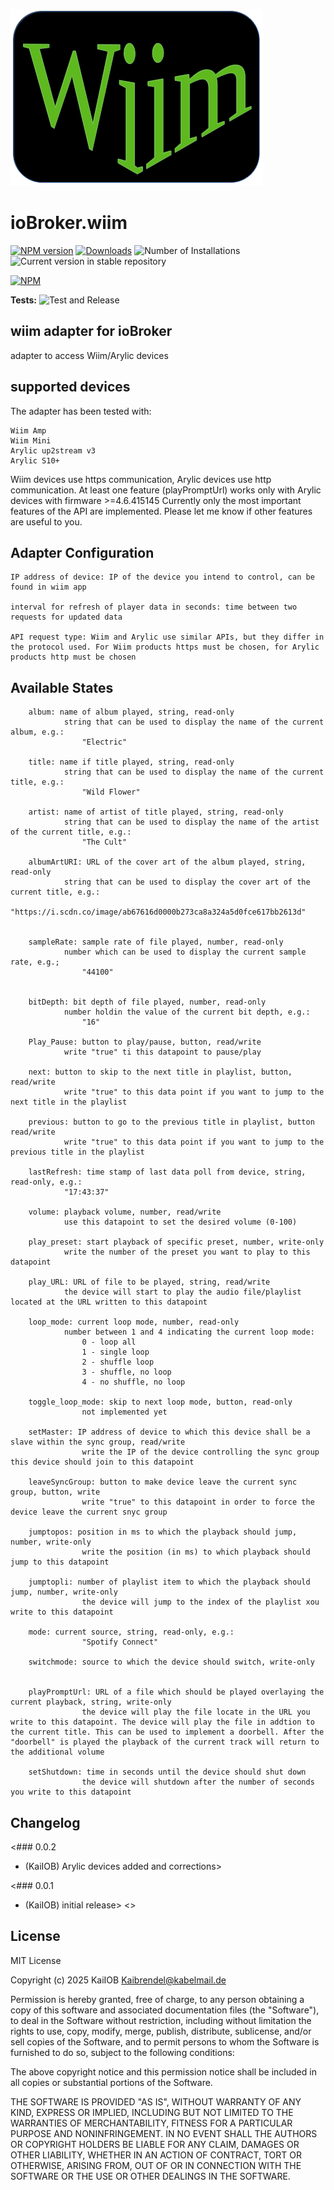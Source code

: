 ![Logo](admin/wiim.png)
# ioBroker.wiim

[![NPM version](https://img.shields.io/npm/v/iobroker.wiim.svg)](https://www.npmjs.com/package/iobroker.wiim)
[![Downloads](https://img.shields.io/npm/dm/iobroker.wiim.svg)](https://www.npmjs.com/package/iobroker.wiim)
![Number of Installations](https://iobroker.live/badges/wiim-installed.svg)
![Current version in stable repository](https://iobroker.live/badges/wiim-stable.svg)

[![NPM](https://nodei.co/npm/iobroker.wiim.png?downloads=true)](https://nodei.co/npm/iobroker.wiim/)

**Tests:** ![Test and Release](https://github.com/KaiIOB/ioBroker.wiim/workflows/Test%20and%20Release/badge.svg)

## wiim adapter for ioBroker

adapter to access Wiim/Arylic devices

## supported devices
The adapter has been tested with:

	Wiim Amp
 	Wiim Mini
  	Arylic up2stream v3
   	Arylic S10+

Wiim devices use https communication, Arylic devices use http communication.
At least one feature (playPromptUrl) works only with Arylic devices with firmware >=4.6.415145 
Currently only the most important features of the API are implemented. Please let me know if other features are useful to you.


## Adapter Configuration

	IP address of device: IP of the device you intend to control, can be found in wiim app

	interval for refresh of player data in seconds: time between two requests for updated data

	API request type: Wiim and Arylic use similar APIs, but they differ in the protocol used. For Wiim products https must be chosen, for Arylic products http must be chosen

## Available States

		album: name of album played, string, read-only
				string that can be used to display the name of the current album, e.g.:
					"Electric"

		title: name if title played, string, read-only
				string that can be used to display the name of the current title, e.g.:
					"Wild Flower"

		artist: name of artist of title played, string, read-only
				string that can be used to display the name of the artist of the current title, e.g.:
					"The Cult"

		albumArtURI: URL of the cover art of the album played, string, read-only
				string that can be used to display the cover art of the current title, e.g.:
					"https://i.scdn.co/image/ab67616d0000b273ca8a324a5d0fce617bb2613d"


		sampleRate: sample rate of file played, number, read-only
				number which can be used to display the current sample rate, e.g.;
					"44100"


		bitDepth: bit depth of file played, number, read-only
				number holdin the value of the current bit depth, e.g.:
					"16"

		Play_Pause: button to play/pause, button, read/write
				write "true" ti this datapoint to pause/play

		next: button to skip to the next title in playlist, button, read/write
				write "true" to this data point if you want to jump to the next title in the playlist

		previous: button to go to the previous title in playlist, button read/write
				write "true" to this data point if you want to jump to the previous title in the playlist

		lastRefresh: time stamp of last data poll from device, string, read-only, e.g.:
				"17:43:37"

		volume: playback volume, number, read/write
				use this datapoint to set the desired volume (0-100)

		play_preset: start playback of specific preset, number, write-only
				write the number of the preset you want to play to this datapoint

		play_URL: URL of file to be played, string, read/write
				the device will start to play the audio file/playlist located at the URL written to this datapoint

		loop_mode: current loop mode, number, read-only
				number between 1 and 4 indicating the current loop mode:
					0 - loop all
					1 - single loop
					2 - shuffle loop
					3 - shuffle, no loop
					4 - no shuffle, no loop

		toggle_loop_mode: skip to next loop mode, button, read-only
					not implemented yet

		setMaster: IP address of device to which this device shall be a slave within the sync group, read/write
					write the IP of the device controlling the sync group this device should join to this datapoint

		leaveSyncGroup: button to make device leave the current sync group, button, write
					write "true" to this datapoint in order to force the device leave the current snyc group
		
		jumptopos: position in ms to which the playback should jump, number, write-only
					write the position (in ms) to which playback should jump to this datapoint

		jumptopli: number of playlist item to which the playback should jump, number, write-only
					the device will jump to the index of the playlist xou write to this datapoint

		mode: current source, string, read-only, e.g.:
					"Spotify Connect"

		switchmode: source to which the device should switch, write-only
					

		playPromptUrl: URL of a file which should be played overlaying the current playback, string, write-only
					the device will play the file locate in the URL you write to this datapoint. The device will play the file in addtion to the current title. This can be used to implement a doorbell. After the "doorbell" is played the playback of the current track will return to the additional volume

		setShutdown: time in seconds until the device should shut down
					the device will shutdown after the number of seconds you write to this datapoint 


## Changelog

<### 0.0.2
* (KaiIOB) Arylic devices added and corrections>


<### 0.0.1
* (KaiIOB) initial release>
<>
## License
MIT License

Copyright (c) 2025 KaiIOB <Kaibrendel@kabelmail.de>

Permission is hereby granted, free of charge, to any person obtaining a copy
of this software and associated documentation files (the "Software"), to deal
in the Software without restriction, including without limitation the rights
to use, copy, modify, merge, publish, distribute, sublicense, and/or sell
copies of the Software, and to permit persons to whom the Software is
furnished to do so, subject to the following conditions:

The above copyright notice and this permission notice shall be included in all
copies or substantial portions of the Software.

THE SOFTWARE IS PROVIDED "AS IS", WITHOUT WARRANTY OF ANY KIND, EXPRESS OR
IMPLIED, INCLUDING BUT NOT LIMITED TO THE WARRANTIES OF MERCHANTABILITY,
FITNESS FOR A PARTICULAR PURPOSE AND NONINFRINGEMENT. IN NO EVENT SHALL THE
AUTHORS OR COPYRIGHT HOLDERS BE LIABLE FOR ANY CLAIM, DAMAGES OR OTHER
LIABILITY, WHETHER IN AN ACTION OF CONTRACT, TORT OR OTHERWISE, ARISING FROM,
OUT OF OR IN CONNECTION WITH THE SOFTWARE OR THE USE OR OTHER DEALINGS IN THE
SOFTWARE.
